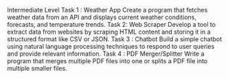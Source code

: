 Intermediate Level
Task 1 : Weather App
Create a program that fetches weather data from an API and displays current weather conditions, forecasts, and temperature trends.
Task 2: Web Scraper
Develop a tool to extract data from websites by scraping HTML content and storing it in a structured format like CSV or JSON.
Task 3 : Chatbot
Build a simple chatbot using natural language processing techniques to respond to user queries and provide relevant information.
Task 4 : PDF Merger/Splitter
Write a program that merges multiple PDF files into one or splits a PDF file into multiple smaller files.
